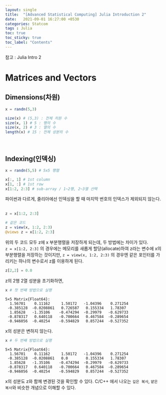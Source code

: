 ```yaml
---
layout: single
title:  "[Advanced Statistical Computing] Julia Introduction 2"
date:   2021-09-01 16:27:00 +0530
categories: Statcom
tags : Julia
toc: true
toc_sticky: true
toc_label: "Contents"
---
```

참고 : Julia Intro 2
<br>

# Matrices and Vectors

## Dimensions(차원)

```julia
x = randn(5,3)

size(x) # (5,3) : 전체 차원 수
size(x, 1) # 5 : 행의 수
size(x, 2) # 3 : 열의 수
length(x) # 15 : 전체 성분의 수
```
<br>

## Indexing(인덱싱)

```julia
x = randn(5,5) # 5x5 행렬

x[:, 1] # 1st column
x[1, :] # 1st row
x[1:2, 2:3] # sub-array / 1~2행, 2~3열 선택
```
파이썬과 다르게, 줄리아에선 인덱싱을 할 때 마지막 번호의 인덱스가 제외되지 않는다.
<br><br>

```julia
z = x[1:2, 2:3]

# 같은 코드
z = view(x, 1:2, 2:3)
@views z = x[1:2, 2:3]
```
위의 두 코드 모두 z에 x 부분행렬을 저장하게 되는데, 두 방법에는 차이가 있다.<br>
`z = x[1:2, 2:3]` 의 경우에는 메모리를 새롭게 할당(allocate)하여 z라는 변수에 x의 부분행렬을 저장하는 것이지만, `z = view(x, 1:2, 2:3)` 의 경우엔 같은 포인터를 가리키는 하나의 변수로서 z를 이용하게 된다.

```julia
z[2,2] = 0.0
```
z의 2행 2열 성분을 초기화하면, 

```julia
x # 첫 번째 방법으로 실행
```
```
5×5 Matrix{Float64}:
  1.56701    0.11162     1.50172   -1.04396    0.271254
 -0.385128  -0.0208861   0.726587   0.155334   1.78307
  1.85628   -1.35106    -0.474294  -0.29979   -0.629733
 -0.878317   0.640118   -0.700664   0.467584  -0.289654
 -0.946056  -0.40254    -0.594829   0.857244  -0.527352
```
x의 성분은 변하지 않는다.

```julia
x # 두 번째 방법으로 실행
```
```
5×5 Matrix{Float64}:
  1.56701    0.11162     1.50172   -1.04396    0.271254
 -0.385128  -0.0208861   0.0        0.155334   1.78307
  1.85628   -1.35106    -0.474294  -0.29979   -0.629733
 -0.878317   0.640118   -0.700664   0.467584  -0.289654
 -0.946056  -0.40254    -0.594829   0.857244  -0.527352
```
x의 성분도 z와 함께 변경된 것을 확인할 수 있다. C/C++ 에서 나오는 `깊은 복사`, `얕은 복사`와 비슷한 개념으로 이해할 수 있다.

